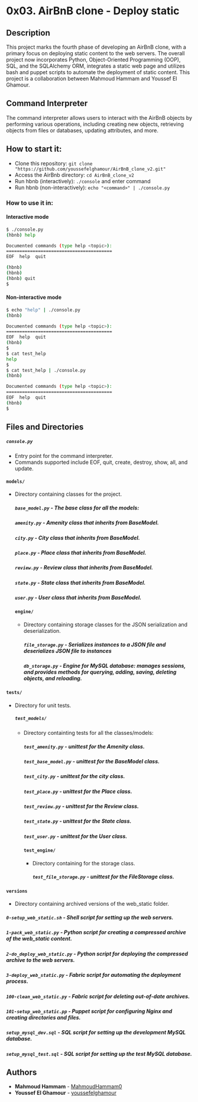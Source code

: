 # 0x03. AirBnB clone - Deploy static

## Description
This project marks the fourth phase of developing an AirBnB clone, with a primary focus on deploying static content to the web servers. The overall project now incorporates Python, Object-Oriented Programming (OOP), SQL, and the SQLAlchemy ORM, integrates a static web page and utilizes bash and puppet scripts to automate the deployment of static content. This project is a collaboration between Mahmoud Hammam and Youssef El Ghamour.

## Command Interpreter
The command interpreter allows users to interact with the AirBnB objects by performing various operations, including creating new objects, retrieving objects from files or databases, updating attributes, and more.

## How to start it:
* Clone this repository: `git clone "https://github.com/youssefelghamour/AirBnB_clone_v2.git"`
* Access the AirBnb directory: `cd AirBnB_clone_v2`
* Run hbnb (interactively): `./console` and enter command
* Run hbnb (non-interactively): `echo "<command>" | ./console.py`

### How to use it in:
#### Interactive mode
```bash
$ ./console.py
(hbnb) help

Documented commands (type help <topic>):
========================================
EOF  help  quit

(hbnb) 
(hbnb) 
(hbnb) quit
$
```

#### Non-interactive mode
```bash
$ echo "help" | ./console.py
(hbnb)

Documented commands (type help <topic>):
========================================
EOF  help  quit
(hbnb)
$
$ cat test_help
help
$
$ cat test_help | ./console.py
(hbnb)

Documented commands (type help <topic>):
========================================
EOF  help  quit
(hbnb)
$
```

## Files and Directories
##### `console.py`
- Entry point for the command interpreter.
- Commands supported include EOF, quit, create, destroy, show, all, and update.

#### `models/`
- Directory containing classes for the project.

  ##### `base_model.py` - The base class for all the models:
  ##### `amenity.py` - Amenity class that inherits from BaseModel.
  ##### `city.py` - City class that inherits from BaseModel.
  ##### `place.py` - Place class that inherits from BaseModel.
  ##### `review.py` - Review class that inherits from BaseModel.
  ##### `state.py` - State class that inherits from BaseModel.
  ##### `user.py` - User class that inherits from BaseModel.

  #### `engine/`
  - Directory containing storage classes for the JSON serialization and deserialization.

    ##### `file_storage.py` - Serializes instances to a JSON file and deserializes JSON file to instances
    ##### `db_storage.py` - Engine for MySQL database: manages sessions, and provides methods for querying, adding, saving, deleting objects, and reloading.

#### `tests/`
- Directory for unit tests.

  ##### `test_models/`
  - Directory containting tests for all the classes/models:

    ##### `test_amenity.py` - unittest for the Amenity class.
    ##### `test_base_model.py` - unittest for the BaseModel class.
    ##### `test_city.py` - unittest for the city class.
    ##### `test_place.py` - unittest for the Place class.
    ##### `test_review.py` - unittest for the Review class.
    ##### `test_state.py` - unittest for the State class.
    ##### `test_user.py` - unittest for the User class.

    #### `test_engine/`
    - Directory containing for the storage class.

      ##### `test_file_storage.py` - unittest for the FileStorage class.

#### `versions`
- Directory containing archived versions of the web_static folder.

##### `0-setup_web_static.sh` - Shell script for setting up the web servers.
##### `1-pack_web_static.py` - Python script for creating a compressed archive of the web_static content.
##### `2-do_deploy_web_static.py` - Python script for deploying the compressed archive to the web servers.
##### `3-deploy_web_static.py` - Fabric script for automating the deployment process.
##### `100-clean_web_static.py` - Fabric script for deleting out-of-date archives.
##### `101-setup_web_static.pp` - Puppet script for configuring Nginx and creating directories and files.
##### `setup_mysql_dev.sql` - SQL script for setting up the development MySQL database.
##### `setup_mysql_test.sql` - SQL script for setting up the test MySQL database.

## Authors
* **Mahmoud Hammam** - [MahmoudHammam0](https://github.com/MahmoudHammam0)
* **Youssef El Ghamour** - [youssefelghamour](https://github.com/youssefelghamour)
